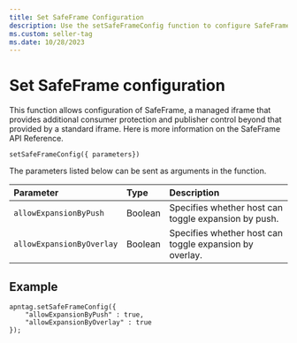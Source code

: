 ```yaml
---
title: Set SafeFrame Configuration
description: Use the setSafeFrameConfig function to configure SafeFrame, which is a managed iframe that provides additional consumer protection and publisher control. 
ms.custom: seller-tag
ms.date: 10/28/2023
---
```


# Set SafeFrame configuration

This function allows configuration of SafeFrame, a managed iframe that provides additional consumer protection and publisher control beyond that provided by a standard iframe. Here is more information on the SafeFrame API Reference.

```
setSafeFrameConfig({ parameters})
```

The parameters listed below can be sent as arguments in the function.

| Parameter | Type | Description |
|:---|:---|:---|
| `allowExpansionByPush` | Boolean | Specifies whether host can toggle expansion by push. |
| `allowExpansionByOverlay` | Boolean | Specifies whether host can toggle expansion by overlay. |

## Example

```
apntag.setSafeFrameConfig({
    "allowExpansionByPush" : true,
    "allowExpansionByOverlay" : true
});
```
